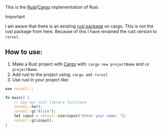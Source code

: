 This is the [Rust](https://rust-lang.org)/[Cargo](https://crates.io) implementation of Rusl.

> [!IMPORTANT]
> I am aware that there is an existing [rusl package](https://crates.io/crates/rusl) on cargo. This is not the rusl package from here. Because of this I have renamed the rust version to `rsrusl`.

## How to use:
1. Make a Rust project with [Cargo](https://crates.io) with: `cargo new projectName` and `cd projectName`.
2. Add rusl to the project using: `cargo add rsrusl`
3. Use rusl in your project like:
```rs
use rsrusl::;

fn main() {
    // Use our rusl library functions
    rsrusl::hw();
    rsrusl::g("Alice");
    let input = rsrusl::userinput("Enter your name: ");
    rsrusl::g(&input);
}
```
